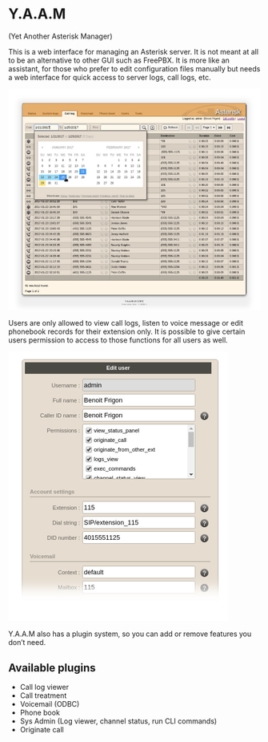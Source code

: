 Y.A.A.M
=======

(Yet Another Asterisk Manager)

This is a web interface for managing an Asterisk server. It is not meant at all to be an alternative to other GUI such as FreePBX. It is more like an assistant, for those who prefer to edit configuration files manually but needs a web interface for quick access to server logs, call logs, etc.

![Screenshot : Call-log](/screenshots/call_log_filters.jpg)

Users are only allowed to view call logs, listen to voice message or edit phonebook records for their extension only. It is possible to give certain users permission to access to those functions for all users as well.

![Screenshot : Edit users](/screenshots/edit_user.jpg)

Y.A.A.M also has a plugin system, so you can add or remove features you don’t need.

Available plugins
-----------------

 - Call log viewer
 - Call treatment
 - Voicemail (ODBC)
 - Phone book
 - Sys Admin (Log viewer, channel status, run CLI commands)
 - Originate call
